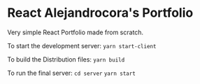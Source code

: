 # React Alejandrocora's Portfolio

Very simple React Portfolio made from scratch.

To start the development server:
`yarn start-client`

To build the Distribution files:
`yarn build`

To run the final server:
```cd server```
```yarn start```